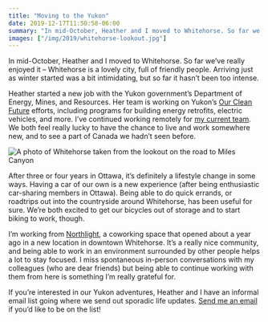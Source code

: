 ```yaml
---
title: "Moving to the Yukon"
date: 2019-12-17T11:50:58-06:00
summary: "In mid-October, Heather and I moved to Whitehorse. So far we’ve really enjoyed it – Whitehorse is a lovely city, full of friendly people. We both feel really lucky to have the chance to live and work somewhere new, and to see a part of Canada we hadn’t seen before."
images: ["/img/2019/whitehorse-lookout.jpg"]
---
```


In mid-October, Heather and I moved to Whitehorse. So far we’ve really enjoyed it – Whitehorse is a lovely city, full of friendly people. Arriving just as winter started was a bit intimidating, but so far it hasn’t been too intense. 

Heather started a new job with the Yukon government’s Department of Energy, Mines, and Resources. Her team is working on Yukon’s [Our Clean Future](https://yukon.ca/sites/yukon.ca/files/env/env-our-clean-future-draft.pdf) efforts, including programs for building energy retrofits, electric vehicles, and more. I’ve continued working remotely for [my current team](https://digital.canada.ca/). We both feel really lucky to have the chance to live and work somewhere new, and to see a part of Canada we hadn’t seen before.

<img src="/img/2019/whitehorse-lookout.jpg" class="img-fluid" alt="A photo of Whitehorse taken from the lookout on the road to Miles Canyon">

After three or four years in Ottawa, it’s definitely a lifestyle change in some ways. Having a car of our own is a new experience (after being enthusiastic car-sharing members in Ottawa). Being able to do quick errands, or roadtrips out into the countryside around Whitehorse, has been useful for sure. We’re both excited to get our bicycles out of storage and to start biking to work, though.

I’m working from [Northlight](https://yukonstruct.com/), a coworking space that opened about a year ago in a new location in downtown Whitehorse. It’s a really nice community, and being able to work in an environment surrounded by other people helps a lot to stay focused. I miss spontaneous in-person conversations with my colleagues (who are dear friends) but being able to continue working with them from here is something I’m really grateful for.

If you’re interested in our Yukon adventures, Heather and I have an informal email list going where we send out sporadic life updates. [Send me an email](mailto:sean@theboots.ca?subject=Yukon) if you’d like to be on the list!
